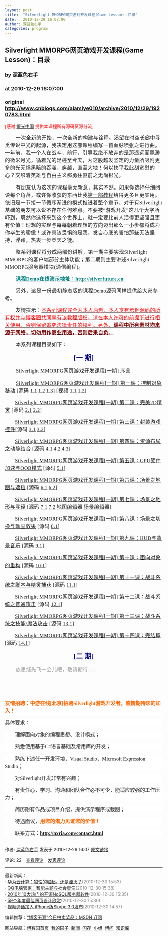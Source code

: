 ```yaml
---
layout: post
title:  "Silverlight MMORPG网页游戏开发课程(Game Lesson)：目录"
date:   2010-12-29 16:07:00
author: 深蓝色右手
categories: program
---
```


## Silverlight MMORPG网页游戏开发课程(Game Lesson)：目录
### by 深蓝色右手
### at 2010-12-29 16:07:00
### original <http://www.cnblogs.com/alamiye010/archive/2010/12/29/1920783.html>

<p><p style="line-height:150%" align="left"><span style="font-family:&#39;Times New Roman&#39;;color:red">[</span><span style="font-family:宋体;color:red">感谢</span> <a href="http://silverlightchina.net/"><span style="font-family:宋体"><span>银光中国</span></span></a> <span style="font-family:宋体;color:red">提供本课程所有源码资源分流</span><span style="font-family:&#39;Times New Roman&#39;;color:red">]</span><span style="line-height:150%;font-family:宋体;letter-spacing:0.4pt;font-size:12pt"></span></p>
<p style="line-height:150%;text-indent:25.6pt" align="left"><span style="line-height:150%;font-family:宋体;letter-spacing:0.4pt;font-size:12pt">一次全新的开始，一次全新的构建与诠释。渴望在时空长廊中寻觅传说中光的起源，我决定用这部课程编写一首血脉喷张之进行曲。一年前，我一个人在战斗，前行，引导我绝不放弃的是那遥远而飘渺的微米月光，循着光的足迹至今天，为这股越发坚定的力量所吸附更多的光无惧黑暗的吞噬，穿越，直至大地！何以扶平我此刻宽慰的心？交织着英雄与自由主义那勇往直前之无尚银光。</span></p>
<p style="line-height:150%;text-indent:25.6pt" align="left"><span style="line-height:150%;font-family:宋体;letter-spacing:0.4pt;font-size:12pt">有朋友认为这次的课程毫无新意，其实不然。如果你选择仔细阅读每个角落，或许你收获的东西比我<a href="http://www.cnblogs.com/alamiye010/archive/2009/06/17/1505346.html">第一部教程</a>给得更多且更实用。依旧是一节接一节循序渐进的模式推进着整个章节，对于有Silverlight基础的朋友可以说不存在任何难点。不要被“游戏开发”这几个大字所吓到，既然你选择来到这个世界上，就一定要比前人活得更坚强且更有价值！理想的实现与每每朝着理想的方向迈出那么一小步都将成为你毕生的骄傲！或许真该畏惧的是我，发自心底的害怕那些无法坚持，浮躁，热衷一步登天之徒。</span></p>
<p style="line-height:150%;text-indent:25.6pt" align="left"><span style="line-height:150%;font-family:宋体;letter-spacing:0.4pt;font-size:12pt">整系列课程将分成两部份讲解，第一期主要实现Silverlight MMORPG的客户端部分主体功能；第二期则主要讲述Silverlight MMORPG服务器模块(通信编程)。</span></p>
<p style="line-height:150%;text-indent:25.7pt" align="left"><strong><u><span style="line-height:150%;font-family:宋体;letter-spacing:0.4pt;color:teal;font-size:12pt"><a href="http://silverfuture.cn/"><strong><u><span style="line-height:150%;font-family:宋体;letter-spacing:0.4pt;color:teal;font-size:12pt">课程Demo在线演示地址：</span></u></strong><u><a href="http://silverfuture.cn/"><strong><u><span style="line-height:150%;font-family:宋体;letter-spacing:0.4pt;color:teal;font-size:12pt">http://silverfuture.cn</span></u></strong></a></u></a></span></u><strong><u></u></strong></strong></p>
<p style="line-height:150%;text-indent:25.7pt" align="left"><strong><u><span style="line-height:150%;font-family:宋体;letter-spacing:0.4pt;color:teal;font-size:12pt"></span></u></strong><span style="line-height:150%;font-family:宋体;letter-spacing:0.4pt;font-size:12pt">另外，这是一份最初<u><a href="http://silverfuture.cn/LessonSource/LessonSource(Static).rar"><u><span>静态版的课程Demo</span></u><u><span>源码</span></u></a></u>同样提供给大家参考。</span></p>
<p style="line-height:150%;text-indent:25.6pt" align="left"><span style="line-height:150%;font-family:宋体;letter-spacing:0.4pt;font-size:12pt">友情提示：<u><span style="color:red">本系列课程完全为本人原创，本人享有示例源码的所有权并与博客园共同享有该教程版权，请在本人许可的前提下进行相关使用，否则保留追究法律责任的权利。另外，</span><strong><span style="color:maroon">课程中所有素材均来源于网络，切勿用作商业用途，否则后果自负</span></strong><span style="color:red">。</span></u></span></p>
<p style="line-height:150%;text-indent:25.6pt" align="left"><span style="line-height:150%;font-family:宋体;letter-spacing:0.4pt;font-size:12pt">本系列课程目录如下：</span></p>
<p style="line-height:150%" align="center"><strong><span style="line-height:150%;font-family:宋体;letter-spacing:0.4pt;color:navy;font-size:16pt">[</span></strong><strong><span style="line-height:150%;font-family:宋体;letter-spacing:0.4pt;color:navy;font-size:16pt">一 期]</span></strong></p>
<p style="line-height:150%;text-indent:26.25pt"><a href="http://www.cnblogs.com/alamiye010/archive/2010/07/18/1780250.html"><span style="line-height:150%;font-family:宋体;letter-spacing:0.4pt;font-size:12pt">Silverlight MMORPG<span style="line-height:150%;font-family:宋体;letter-spacing:0.4pt;font-size:12pt">网页游戏开发课程[</span><span style="line-height:150%;font-family:宋体;letter-spacing:0.4pt;font-size:12pt">一期] </span><span style="line-height:150%;font-family:宋体;letter-spacing:0.4pt;font-size:12pt">序言</span></span></a></p>
<p style="line-height:150%;text-indent:26.25pt"><a href="http://www.cnblogs.com/alamiye010/archive/2010/07/25/1784506.html"><span style="line-height:150%;font-family:宋体;letter-spacing:0.4pt;font-size:12pt">Silverlight MMORPG<span style="line-height:150%;font-family:宋体;letter-spacing:0.4pt;font-size:12pt">网页游戏开发课程[</span><span style="line-height:150%;font-family:宋体;letter-spacing:0.4pt;font-size:12pt">一期] </span><span style="line-height:150%;font-family:宋体;letter-spacing:0.4pt;font-size:12pt">第一课：控制对象移动</span></span></a><span style="line-height:150%;font-family:宋体;letter-spacing:0.4pt;font-size:12pt"> [</span><span style="line-height:150%;font-family:宋体;letter-spacing:0.4pt;font-size:12pt">源码 </span><a href="http://files.cnblogs.com/alamiye010/Lesson1.1.rar"><span style="line-height:150%;font-family:宋体;letter-spacing:0.4pt;font-size:12pt">1.1</span></a> <a href="http://files.cnblogs.com/alamiye010/Lesson1.2.rar"><span style="line-height:150%;font-family:宋体;letter-spacing:0.4pt;font-size:12pt">1.2</span></a> <a href="http://files.cnblogs.com/alamiye010/Lesson1.3.rar"><span style="line-height:150%;font-family:宋体;letter-spacing:0.4pt;font-size:12pt">1.3</span></a><span style="line-height:150%;font-family:宋体;letter-spacing:0.4pt;font-size:12pt">] [</span><span style="line-height:150%;font-family:宋体;letter-spacing:0.4pt;font-size:12pt">视频 </span><a href="http://silverfuture.cn/LessonVideo/1.1Video.rar"><span style="line-height:150%;font-family:宋体;letter-spacing:0.4pt;font-size:12pt">1.1</span></a> <a href="http://silverfuture.cn/LessonVideo/1.2Video.rar"><span style="line-height:150%;font-family:宋体;letter-spacing:0.4pt;font-size:12pt">1.2</span></a><span style="line-height:150%;font-family:宋体;letter-spacing:0.4pt;font-size:12pt">]</span></p>
<p style="line-height:150%;text-indent:21pt" align="left"> <a href="http://www.cnblogs.com/alamiye010/archive/2010/07/26/1785157.html"><span style="line-height:150%;font-family:宋体;letter-spacing:0.4pt;font-size:12pt">Silverlight MMORPG<span style="line-height:150%;font-family:宋体;letter-spacing:0.4pt;font-size:12pt">网页游戏开发课程[</span><span style="line-height:150%;font-family:宋体;letter-spacing:0.4pt;font-size:12pt">一期] </span><span style="line-height:150%;font-family:宋体;letter-spacing:0.4pt;font-size:12pt">第二课：完美2D</span><span style="line-height:150%;font-family:宋体;letter-spacing:0.4pt;font-size:12pt">精灵</span></span></a><span style="line-height:150%;font-family:宋体;letter-spacing:0.4pt;font-size:12pt"> [</span><span style="line-height:150%;font-family:宋体;letter-spacing:0.4pt;font-size:12pt">源码 </span><a href="http://www.silverlightchina.net/uploads/soft/100726/1-100H6140313.rar"><span style="line-height:150%;font-family:宋体;letter-spacing:0.4pt;font-size:12pt">2.1</span></a> <a href="http://www.silverlightchina.net/uploads/soft/100726/1-100H6140351.rar"><span style="line-height:150%;font-family:宋体;letter-spacing:0.4pt;font-size:12pt">2.2</span></a><span style="line-height:150%;font-family:宋体;letter-spacing:0.4pt;font-size:12pt">]</span></p>
<p style="line-height:150%;text-indent:21pt" align="left"> <a href="http://www.cnblogs.com/alamiye010/archive/2010/07/29/1788257.html"><span style="line-height:150%;font-family:宋体;letter-spacing:0.4pt;font-size:12pt">Silverlight MMORPG<span style="line-height:150%;font-family:宋体;letter-spacing:0.4pt;font-size:12pt">网页游戏开发课程[</span><span style="line-height:150%;font-family:宋体;letter-spacing:0.4pt;font-size:12pt">一期] </span><span style="line-height:150%;font-family:宋体;letter-spacing:0.4pt;font-size:12pt">第三课：封装游戏控件</span></span></a><span style="line-height:150%;font-family:宋体;letter-spacing:0.4pt;font-size:12pt">[</span><span style="line-height:150%;font-family:宋体;letter-spacing:0.4pt;font-size:12pt">源码 </span><a href="http://www.silverlightchina.net/uploads/soft/100729/1-100H9100T9.rar"><span style="line-height:150%;font-family:宋体;letter-spacing:0.4pt;font-size:12pt">3.1</span></a> <a href="http://www.silverlightchina.net/uploads/soft/100729/1-100H9100922.rar"><span style="line-height:150%;font-family:宋体;letter-spacing:0.4pt;font-size:12pt">3.2</span></a><span style="line-height:150%;font-family:宋体;letter-spacing:0.4pt;font-size:12pt">]</span></p>
<p style="line-height:150%;text-indent:21pt" align="left"> <a href="http://www.cnblogs.com/alamiye010/archive/2010/08/03/1790897.html"><span style="line-height:150%;font-family:宋体;letter-spacing:0.4pt;font-size:12pt">Silverlight MMORPG<span style="line-height:150%;font-family:宋体;letter-spacing:0.4pt;font-size:12pt">网页游戏开发课程[</span><span style="line-height:150%;font-family:宋体;letter-spacing:0.4pt;font-size:12pt">一期] </span><span style="line-height:150%;font-family:宋体;letter-spacing:0.4pt;font-size:12pt">第四课：资源布局之动静结合</span></span></a><span style="line-height:150%;font-family:宋体;letter-spacing:0.4pt;font-size:12pt"> [</span><span style="line-height:150%;font-family:宋体;letter-spacing:0.4pt;font-size:12pt">源码 </span><a href="http://silverlightchina.net/uploads/soft/100802/1-100P2111K9.rar"><span style="line-height:150%;font-family:宋体;letter-spacing:0.4pt;font-size:12pt">4.1</span></a> <a href="http://silverlightchina.net/resource/code/Lesson4.2.rar"><span style="line-height:150%;font-family:宋体;letter-spacing:0.4pt;font-size:12pt">4.2</span></a> <a href="http://silverlightchina.net/resource/code/Lesson4.3.rar"><span style="line-height:150%;font-family:宋体;letter-spacing:0.4pt;font-size:12pt">4.3</span></a><span style="line-height:150%;font-family:宋体;letter-spacing:0.4pt;font-size:12pt">]</span></p>
<p style="line-height:150%;text-indent:21pt" align="left"> <a href="http://www.cnblogs.com/alamiye010/archive/2010/09/03/1817106.html"><span style="line-height:150%;font-family:宋体;letter-spacing:0.4pt;font-size:12pt">Silverlight MMORPG<span style="line-height:150%;font-family:宋体;letter-spacing:0.4pt;font-size:12pt">网页游戏开发课程[</span><span style="line-height:150%;font-family:宋体;letter-spacing:0.4pt;font-size:12pt">一期] </span><span style="line-height:150%;font-family:宋体;letter-spacing:0.4pt;font-size:12pt">第五课：GPU</span><span style="line-height:150%;font-family:宋体;letter-spacing:0.4pt;font-size:12pt">硬件加速与OOB</span><span style="line-height:150%;font-family:宋体;letter-spacing:0.4pt;font-size:12pt">模式</span></span></a><span style="line-height:150%;font-family:宋体;letter-spacing:0.4pt;font-size:12pt"> [</span><span style="line-height:150%;font-family:宋体;letter-spacing:0.4pt;font-size:12pt">源码 </span><a href="http://www.silverlightchina.net/resource/code/Lesson5.1.rar"><span style="line-height:150%;font-family:宋体;letter-spacing:0.4pt;font-size:12pt">5.1</span></a><span style="line-height:150%;font-family:宋体;letter-spacing:0.4pt;font-size:12pt">]</span></p>
<p style="line-height:150%;text-indent:21pt" align="left"> <a href="http://www.cnblogs.com/alamiye010/archive/2010/09/10/1823513.html"><span style="line-height:150%;font-family:宋体;letter-spacing:0.4pt;font-size:12pt">Silverlight MMORPG<span style="line-height:150%;font-family:宋体;letter-spacing:0.4pt;font-size:12pt">网页游戏开发课程[</span><span style="line-height:150%;font-family:宋体;letter-spacing:0.4pt;font-size:12pt">一期] </span><span style="line-height:150%;font-family:宋体;letter-spacing:0.4pt;font-size:12pt">第六课：场景之地图与遮挡</span></span></a><span style="line-height:150%;font-family:宋体;letter-spacing:0.4pt;font-size:12pt"> [</span><span style="line-height:150%;font-family:宋体;letter-spacing:0.4pt;font-size:12pt">源码 </span><a href="http://www.silverlightchina.net/resource/code/Lesson6.1.rar"><span style="line-height:150%;font-family:宋体;letter-spacing:0.4pt;font-size:12pt">6.1</span></a> <a href="http://www.silverlightchina.net/resource/code/Lesson6.2.rar"><span style="line-height:150%;font-family:宋体;letter-spacing:0.4pt;font-size:12pt">6.2</span></a><span style="line-height:150%;font-family:宋体;letter-spacing:0.4pt;font-size:12pt">]</span></p>
<p style="line-height:150%;text-indent:21pt" align="left"> <a href="http://www.cnblogs.com/alamiye010/archive/2010/09/20/1831902.html"><span style="line-height:150%;font-family:宋体;letter-spacing:0.4pt;font-size:12pt">Silverlight MMORPG<span style="line-height:150%;font-family:宋体;letter-spacing:0.4pt;font-size:12pt">网页游戏开发课程[</span><span style="line-height:150%;font-family:宋体;letter-spacing:0.4pt;font-size:12pt">一期] </span><span style="line-height:150%;font-family:宋体;letter-spacing:0.4pt;font-size:12pt">第七课：场景之地形与寻径</span></span></a><span style="line-height:150%;font-family:宋体;letter-spacing:0.4pt;font-size:12pt"> [</span><span style="line-height:150%;font-family:宋体;letter-spacing:0.4pt;font-size:12pt">源码 </span><a href="http://www.silverlightchina.net/resource/code/Lesson7.1.rar"><span style="line-height:150%;font-family:宋体;letter-spacing:0.4pt;font-size:12pt">7.1</span></a> <a href="http://www.silverlightchina.net/resource/code/Lesson7.2.rar"><span style="line-height:150%;font-family:宋体;letter-spacing:0.4pt;font-size:12pt">7.2</span></a> <a href="http://www.silverlightchina.net/resource/code/QXMapEditor.rar"><span style="line-height:150%;font-family:宋体;letter-spacing:0.4pt;font-size:12pt"><span>地图编辑器</span></span></a> <a href="http://files.cnblogs.com/alamiye010/QXSceneEditor.rar"><span style="line-height:150%;font-family:宋体;letter-spacing:0.4pt;font-size:12pt"><span>场景编辑器</span></span></a><span style="line-height:150%;font-family:宋体;letter-spacing:0.4pt;font-size:12pt">]</span></p>
<p style="line-height:150%;text-indent:21pt" align="left"> <a href="http://www.cnblogs.com/alamiye010/archive/2010/09/30/1839596.html"><span style="line-height:150%;font-family:宋体;letter-spacing:0.4pt;font-size:12pt">Silverlight MMORPG<span style="line-height:150%;font-family:宋体;letter-spacing:0.4pt;font-size:12pt">网页游戏开发课程[</span><span style="line-height:150%;font-family:宋体;letter-spacing:0.4pt;font-size:12pt">一期] </span><span style="line-height:150%;font-family:宋体;letter-spacing:0.4pt;font-size:12pt">第八课：场景之切换与动画效果</span></span></a><span style="line-height:150%;font-family:宋体;letter-spacing:0.4pt;font-size:12pt"> [</span><span style="line-height:150%;font-family:宋体;letter-spacing:0.4pt;font-size:12pt">源码 </span><a href="http://www.silverlightchina.net/resource/code/Lesson8.1.rar"><span style="line-height:150%;font-family:宋体;letter-spacing:0.4pt;font-size:12pt">8.1</span></a><span style="line-height:150%;font-family:宋体;letter-spacing:0.4pt;font-size:12pt">]</span></p>
<p style="line-height:150%;text-indent:21pt" align="left"> <a href="http://www.cnblogs.com/alamiye010/archive/2010/10/19/1855440.html"><span style="line-height:150%;font-family:宋体;letter-spacing:0.4pt;font-size:12pt">Silverlight MMORPG<span style="line-height:150%;font-family:宋体;letter-spacing:0.4pt;font-size:12pt">网页游戏开发课程[</span><span style="line-height:150%;font-family:宋体;letter-spacing:0.4pt;font-size:12pt">一期] </span><span style="line-height:150%;font-family:宋体;letter-spacing:0.4pt;font-size:12pt">第九课：HUD</span><span style="line-height:150%;font-family:宋体;letter-spacing:0.4pt;font-size:12pt">与背景音乐</span></span></a><span style="line-height:150%;font-family:宋体;letter-spacing:0.4pt;font-size:12pt"> [</span><span style="line-height:150%;font-family:宋体;letter-spacing:0.4pt;font-size:12pt">源码 </span><a href="http://www.silverlightchina.net/resource/code/Lesson9.1.rar"><span style="line-height:150%;font-family:宋体;letter-spacing:0.4pt;font-size:12pt">9.1</span></a><span style="line-height:150%;font-family:宋体;letter-spacing:0.4pt;font-size:12pt">]</span></p>
<p style="line-height:150%;text-indent:21pt" align="left"> <a href="http://www.cnblogs.com/alamiye010/archive/2010/10/29/1864309.html"><span style="line-height:150%;font-family:宋体;letter-spacing:0.4pt;font-size:12pt">Silverlight MMORPG<span style="line-height:150%;font-family:宋体;letter-spacing:0.4pt;font-size:12pt">网页游戏开发课程[</span><span style="line-height:150%;font-family:宋体;letter-spacing:0.4pt;font-size:12pt">一期] </span><span style="line-height:150%;font-family:宋体;letter-spacing:0.4pt;font-size:12pt">第十课：面向对象的重构</span></span></a><span style="line-height:150%;font-family:宋体;letter-spacing:0.4pt;font-size:12pt"> [</span><span style="line-height:150%;font-family:宋体;letter-spacing:0.4pt;font-size:12pt">源码 </span><a href="http://www.silverlightchina.net/resource/code/2010/Lesson10.1.rar"><span style="line-height:150%;font-family:宋体;letter-spacing:0.4pt;font-size:12pt">10.1</span></a><span style="line-height:150%;font-family:宋体;letter-spacing:0.4pt;font-size:12pt">]</span></p>
<p style="line-height:150%;text-indent:21pt" align="left"> <a href="http://www.cnblogs.com/alamiye010/archive/2010/11/09/1872443.html"><span style="line-height:150%;font-family:宋体;letter-spacing:0.4pt;font-size:12pt">Silverlight MMORPG<span style="line-height:150%;font-family:宋体;letter-spacing:0.4pt;font-size:12pt">网页游戏开发课程[</span><span style="line-height:150%;font-family:宋体;letter-spacing:0.4pt;font-size:12pt">一期] </span><span style="line-height:150%;font-family:宋体;letter-spacing:0.4pt;font-size:12pt">第十一课：战斗系统之脚本与精灵捕获</span></span></a><span style="line-height:150%;font-family:宋体;letter-spacing:0.4pt;font-size:12pt"> [</span><span style="line-height:150%;font-family:宋体;letter-spacing:0.4pt;font-size:12pt">源码 </span><a href="http://www.silverlightchina.net/resource/code/2010/Lesson11.01.rar"><span style="line-height:150%;font-family:宋体;letter-spacing:0.4pt;font-size:12pt">11.1</span></a><span style="line-height:150%;font-family:宋体;letter-spacing:0.4pt;font-size:12pt">]</span></p>
<p style="line-height:150%;text-indent:21pt" align="left"> <a href="http://www.cnblogs.com/alamiye010/archive/2010/11/18/1881312.html"><span style="line-height:150%;font-family:宋体;letter-spacing:0.4pt;font-size:12pt">Silverlight MMORPG<span style="line-height:150%;font-family:宋体;letter-spacing:0.4pt;font-size:12pt">网页游戏开发课程[</span><span style="line-height:150%;font-family:宋体;letter-spacing:0.4pt;font-size:12pt">一期] </span><span style="line-height:150%;font-family:宋体;letter-spacing:0.4pt;font-size:12pt">第十二课：战斗系统之普通攻击</span></span></a><span style="line-height:150%;font-family:宋体;letter-spacing:0.4pt;font-size:12pt"> [</span><span style="line-height:150%;font-family:宋体;letter-spacing:0.4pt;font-size:12pt">源码 </span><a href="http://silverfuture.cn/LessonSource/Lesson12.1.rar"><span style="line-height:150%;font-family:宋体;letter-spacing:0.4pt;font-size:12pt">12.1</span></a><span style="line-height:150%;font-family:宋体;letter-spacing:0.4pt;font-size:12pt">]</span></p>
<p style="line-height:150%;text-indent:21pt" align="left"> <a href="http://www.cnblogs.com/alamiye010/archive/2010/12/09/1901012.html"><span style="line-height:150%;font-family:宋体;letter-spacing:0.4pt;font-size:12pt">Silverlight MMORPG<span style="line-height:150%;font-family:宋体;letter-spacing:0.4pt;font-size:12pt">网页游戏开发课程[</span><span style="line-height:150%;font-family:宋体;letter-spacing:0.4pt;font-size:12pt">一期] </span><span style="line-height:150%;font-family:宋体;letter-spacing:0.4pt;font-size:12pt">第十三课：战斗系统之技能/</span><span style="line-height:150%;font-family:宋体;letter-spacing:0.4pt;font-size:12pt">魔法攻击</span></span></a><span style="line-height:150%;font-family:宋体;letter-spacing:0.4pt;font-size:12pt"> [</span><span style="line-height:150%;font-family:宋体;letter-spacing:0.4pt;font-size:12pt">源码 </span><a href="http://silverfuture.cn/LessonSource/Lesson13.1.rar"><span style="line-height:150%;font-family:宋体;letter-spacing:0.4pt;font-size:12pt">13.1</span></a><span style="line-height:150%;font-family:宋体;letter-spacing:0.4pt;font-size:12pt">]</span></p>
<p style="line-height:150%;text-indent:21pt" align="left"> <a href="http://www.cnblogs.com/alamiye010/archive/2010/12/22/1914235.html"><span style="line-height:150%;font-family:宋体;letter-spacing:0.4pt;font-size:12pt">Silverlight MMORPG<span style="line-height:150%;font-family:宋体;letter-spacing:0.4pt;font-size:12pt">网页游戏开发课程[</span><span style="line-height:150%;font-family:宋体;letter-spacing:0.4pt;font-size:12pt">一期] </span><span style="line-height:150%;font-family:宋体;letter-spacing:0.4pt;font-size:12pt">第十四课：完结篇</span></span></a><span style="line-height:150%;font-family:宋体;letter-spacing:0.4pt;font-size:12pt"> [</span><span style="line-height:150%;font-family:宋体;letter-spacing:0.4pt;font-size:12pt">源码 </span><a href="http://silverfuture.cn/LessonSource/Lesson14.1.rar"><span style="line-height:150%;font-family:宋体;letter-spacing:0.4pt;font-size:12pt">14.1</span></a><span style="line-height:150%;font-family:宋体;letter-spacing:0.4pt;font-size:12pt">]</span></p>
<p style="line-height:150%" align="center"><strong><span style="line-height:150%;font-family:宋体;letter-spacing:0.4pt;color:navy;font-size:16pt">[</span></strong><strong><span style="line-height:150%;font-family:宋体;letter-spacing:0.4pt;color:navy;font-size:16pt">二 期]</span></strong></p>
<p style="line-height:150%;text-indent:25.6pt" align="left"><span style="line-height:150%;font-family:宋体;letter-spacing:0.4pt;color:#999999;font-size:12pt">放思绪先飞一会儿吧，敬请期待</span><span style="line-height:150%;letter-spacing:0.4pt;color:#999999;font-size:12pt">……</span></p>
<p style="line-height:150%;text-indent:25.6pt"> </p>
<p style="line-height:150%" align="left"> </p>
<p style="line-height:150%;background:white" align="left"><strong><span style="line-height:150%;font-family:宋体;color:#ff6600;font-size:12pt">友情招聘：中游在线[北京]招聘Silverlight游戏开发者，盛情期待您的加入！</span></strong></p>
<p style="line-height:150%;background:white" align="left"><span style="line-height:150%;font-family:宋体;color:#232323;font-size:12pt">具体要求：</span></p>
<p style="line-height:150%;text-indent:24pt;background:white" align="left"><span style="line-height:150%;font-family:宋体;color:#232323;font-size:12pt">理解面向对象的编程思想、设计模式；</span></p>
<p style="line-height:150%;text-indent:24pt;background:white" align="left"><span style="line-height:150%;font-family:宋体;color:#232323;font-size:12pt">熟悉使用基于C#语言基础及常用库的开发；</span></p>
<p style="line-height:150%;text-indent:24pt;background:white" align="left"><span style="line-height:150%;font-family:宋体;color:#232323;font-size:12pt">熟练下述任一开发环境，Visual Studio，Microsoft Expression Studio；</span></p>
<p style="line-height:150%;text-indent:24pt;background:white" align="left"><span style="line-height:150%;font-family:宋体;color:#232323;font-size:12pt">对Silverlight开发非常有兴趣；</span></p>
<p style="line-height:150%;text-indent:24pt;background:white" align="left"><span style="line-height:150%;font-family:宋体;color:#232323;font-size:12pt">有责任心，学习、沟通和团队合作必不可少，能适应较强的工作压力；</span></p>
<p style="line-height:150%;text-indent:24pt;background:white" align="left"><span style="line-height:150%;font-family:宋体;color:#232323;font-size:12pt">简历附有作品或项目介绍，提供演示程序或截图；</span></p>
<p style="line-height:150%;text-indent:24pt;background:white" align="left"><span style="line-height:150%;font-family:宋体;color:#232323;font-size:12pt">待遇面议，</span><strong><span style="line-height:150%;font-family:宋体;color:#ff6600;font-size:12pt">用您的潜力见证您的价值！</span></strong></p>
<p style="line-height:150%;text-indent:24pt;background:white" align="left"><span style="line-height:150%;font-family:宋体;color:#232323;font-size:12pt">联系方式：</span><span style="line-height:150%;font-family:宋体;color:#232323;font-size:9pt"><a href="http://nxria.com/contact.html"><strong><u><span style="line-height:150%;font-family:&#39;Times New Roman&#39;;font-size:12pt">http://nxria.com/contact.html</span></u></strong></a></span></p><img src="http://www.cnblogs.com/alamiye010/aggbug/1920783.html?type=1" width="1" height="1" alt=""><p>作者: <a href="http://www.cnblogs.com/alamiye010/">深蓝色右手</a> 发表于 2010-12-29 16:07 <a href="http://www.cnblogs.com/alamiye010/archive/2010/12/29/1920783.html">原文链接</a></p><p>评论: 22　<a href="http://www.cnblogs.com/alamiye010/archive/2010/12/29/1920783.html#pagedcomment">查看评论</a>　<a href="http://www.cnblogs.com/alamiye010/archive/2010/12/29/1920783.html#commentform">发表评论</a></p><hr><p>最新新闻：<br>· <a href="http://news.cnblogs.com/n/86797/">华为云计算：狼性的崛起，还是湮灭？</a><span style="color:gray">(2010-12-30 15:53)</span><br>· <a href="http://news.cnblogs.com/n/86796/">QQ电脑管家：智能主题与社会责任</a><span style="color:gray">(2010-12-30 15:38)</span><br>· <a href="http://news.cnblogs.com/n/86795/">2010年10大热门的开源NoSQL服务器软件</a><span style="color:gray">(2010-12-30 15:35)</span><br>· <a href="http://news.cnblogs.com/n/86794/">59个年度最佳网页设计欣赏</a><span style="color:gray">(2010-12-30 15:30)</span><br>· <a href="http://news.cnblogs.com/n/86793/">视频通话加入 iPhone版Skype 3.0发布</a><span style="color:gray">(2010-12-30 14:57)</span><br></p><p>编辑推荐：<a href="http://zt.cnblogs.com/blogswarriors/auction">“博客无双”今日拍卖奖品：MSDN 订阅</a><br></p><p>网站导航：<a href="http://www.cnblogs.com">博客园首页</a>  <a href="http://home.cnblogs.com/">我的园子</a>  <a href="http://news.cnblogs.com">新闻</a>  <a href="http://home.cnblogs.com/ing/">闪存</a>  <a href="http://home.cnblogs.com/group/">小组</a>  <a href="http://space.cnblogs.com/q/">博问</a>  <a href="http://kb.cnblogs.com">知识库</a></p></p>